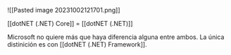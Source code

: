 ![[Pasted image 20231002121701.png]]

[[dotNET (.NET) Core]] = [[dotNET (.NET)]]

Microsoft no quiere más que haya diferencia alguna entre ambos. La única distinición es con [[dotNET (.NET) Framework]].

